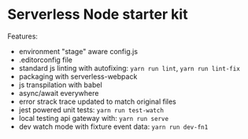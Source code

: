 # Serverless Node starter kit

Features:

- environment "stage" aware config.js
- .editorconfig file
- standard js linting with autofixing: `yarn run lint`, `yarn run lint-fix`
- packaging with serverless-webpack
- js transpilation with babel
- async/await everywhere
- error strack trace updated to match original files
- jest powered unit tests: `yarn run test-watch`
- local testing api gateway with: `yarn run serve`
- dev watch mode with fixture event data: `yarn run dev-fn1`
